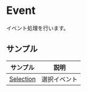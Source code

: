 # Event

イベント処理を行います。     

## サンプル

|サンプル|説明|     
|---|---|     
|[Selection](./Selection/readme.md)|選択イベント|     


